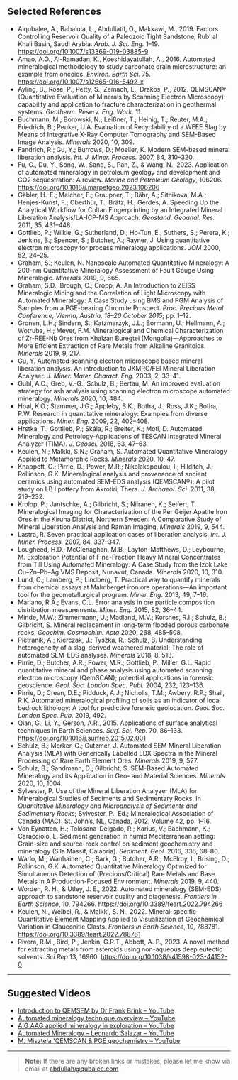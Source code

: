 ## Selected References

- Alqubalee, A., Babalola, L., Abdullatif, O., Makkawi, M., 2019. Factors Controlling Reservoir Quality of a Paleozoic Tight Sandstone, Rub’ al Khali Basin, Saudi Arabia. *Arab. J. Sci. Eng.* 1–19. https://doi.org/10.1007/s13369-019-03885-9  
- Amao, A.O., Al-Ramadan, K., Koeshidayatullah, A., 2016. Automated mineralogical methodology to study carbonate grain microstructure: an example from oncoids. *Environ. Earth Sci.* 75. https://doi.org/10.1007/s12665-016-5492-x  
- Ayling, B., Rose, P., Petty, S., Zemach, E., Drakos, P., 2012. QEMSCAN® (Quantitative Evaluation of Minerals by Scanning Electron Microscopy): capability and application to fracture characterization in geothermal systems. *Geotherm. Reserv. Eng. Work.* 11.  
- Buchmann, M.; Borowski, N.; Leißner, T.; Heinig, T.; Reuter, M.A.; Friedrich, B.; Peuker, U.A. Evaluation of Recyclability of a WEEE Slag by Means of Integrative X-Ray Computer Tomography and SEM-Based Image Analysis. *Minerals* 2020, 10, 309.  
- Fandrich, R.; Gu, Y.; Burrows, D.; Moeller, K. Modern SEM-based mineral liberation analysis. *Int. J. Miner. Process.* 2007, 84, 310–320.  
- Fu, C., Du, Y., Song, W., Sang, S., Pan, Z., & Wang, N., 2023. Application of automated mineralogy in petroleum geology and development and CO2 sequestration: A review. *Marine and Petroleum Geology*, 106206. https://doi.org/10.1016/j.marpetgeo.2023.106206  
- Gäbler, H.-E.; Melcher, F.; Graupner, T.; Bähr, A.; Sitnikova, M.A.; Henjes-Kunst, F.; Oberthür, T.; Brätz, H.; Gerdes, A. Speeding Up the Analytical Workflow for Coltan Fingerprinting by an Integrated Mineral Liberation Analysis/LA-ICP-MS Approach. *Geostand. Geoanal. Res.* 2011, 35, 431–448.  
- Gottlieb, P.; Wilkie, G.; Sutherland, D.; Ho-Tun, E.; Suthers, S.; Perera, K.; Jenkins, B.; Spencer, S.; Butcher, A.; Rayner, J. Using quantitative electron microscopy for process mineralogy applications. *JOM* 2000, 52, 24–25.  
- Graham, S.; Keulen, N. Nanoscale Automated Quantitative Mineralogy: A 200-nm Quantitative Mineralogy Assessment of Fault Gouge Using Mineralogic. *Minerals* 2019, 9, 665.  
- Graham, S.D.; Brough, C.; Cropp, A. An Introduction to ZEISS Mineralogic Mining and the Correlation of Light Microscopy with Automated Mineralogy: A Case Study using BMS and PGM Analysis of Samples from a PGE-bearing Chromite Prospect. *Proc. Precious Metal Conference, Vienna, Austria, 18–20 October 2015*; pp. 1–12.  
- Gronen, L.H.; Sindern, S.; Katzmarzyk, J.L.; Bormann, U.; Hellmann, A.; Wotruba, H.; Meyer, F.M. Mineralogical and Chemical Characterization of Zr-REE-Nb Ores from Khalzan Buregtei (Mongolia)—Approaches to More Effcient Extraction of Rare Metals from Alkaline Granitoids. *Minerals* 2019, 9, 217.  
- Gu, Y. Automated scanning electron microscope based mineral liberation analysis. An introduction to JKMRC/FEI Mineral Liberation Analyser. *J. Miner. Mater. Charact. Eng.* 2003, 2, 33–41.  
- Guhl, A.C.; Greb, V.-G.; Schulz, B.; Bertau, M. An improved evaluation strategy for ash analysis using scanning electron microscope automated mineralogy. *Minerals* 2020, 10, 484.  
- Hoal, K.O.; Stammer, J.G.; Appleby, S.K.; Botha, J.; Ross, J.K.; Botha, P.W. Research in quantitative mineralogy: Examples from diverse applications. *Miner. Eng.* 2009, 22, 402–408.  
- Hrstka, T.; Gottlieb, P.; Skála, R.; Breiter, K.; Motl, D. Automated Mineralogy and Petrology-Applications of TESCAN Integrated Mineral Analyzer (TIMA). *J. Geosci.* 2018, 63, 47–63.  
- Keulen, N.; Malkki, S.N.; Graham, S. Automated Quantitative Mineralogy Applied to Metamorphic Rocks. *Minerals* 2020, 10, 47.  
- Knappett, C.; Pirrie, D.; Power, M.R.; Nikolakopoulou, I.; Hilditch, J.; Rollinson, G.K. Mineralogical analysis and provenance of ancient ceramics using automated SEM-EDS analysis (QEMSCAN®): A pilot study on LB I pottery from Akrotiri, Thera. *J. Archaeol. Sci.* 2011, 38, 219–232.  
- Krolop, P.; Jantschke, A.; Gilbricht, S.; Niiranen, K.; Seifert, T. Mineralogical Imaging for Characterization of the Per Geijer Apatite Iron Ores in the Kiruna District, Northern Sweden: A Comparative Study of Mineral Liberation Analysis and Raman Imaging. *Minerals* 2019, 9, 544.  
- Lastra, R. Seven practical application cases of liberation analysis. *Int. J. Miner. Process.* 2007, 84, 337–347.  
- Lougheed, H.D.; McClenaghan, M.B.; Layton-Matthews, D.; Leybourne, M. Exploration Potential of Fine-Fraction Heavy Mineral Concentrates from Till Using Automated Mineralogy: A Case Study from the Izok Lake Cu–Zn–Pb–Ag VMS Deposit, Nunavut, Canada. *Minerals* 2020, 10, 310.  
- Lund, C.; Lamberg, P.; Lindberg, T. Practical way to quantify minerals from chemical assays at Malmberget iron ore operations—An important tool for the geometallurgical program. *Miner. Eng.* 2013, 49, 7–16.  
- Mariano, R.A.; Evans, C.L. Error analysis in ore particle composition distribution measurements. *Miner. Eng.* 2015, 82, 36–44.  
- Minde, M.W.; Zimmermann, U.; Madland, M.V.; Korsnes, R.I.; Schulz, B.; Gilbricht, S. Mineral replacement in long-term flooded porous carbonate rocks. *Geochim. Cosmochim. Acta* 2020, 268, 485–508.  
- Pietranik, A.; Kierczak, J.; Tyszka, R.; Schulz, B. Understanding heterogeneity of a slag-derived weathered material: The role of automated SEM-EDS analyses. *Minerals* 2018, 8, 513.  
- Pirrie, D.; Butcher, A.R.; Power, M.R.; Gottlieb, P.; Miller, G.L. Rapid quantitative mineral and phase analysis using automated scanning electron microscopy (QemSCAN); potential applications in forensic geoscience. *Geol. Soc. London Spec. Publ.* 2004, 232, 123–136.  
- Pirrie, D.; Crean, D.E.; Pidduck, A.J.; Nicholls, T.M.; Awbery, R.P.; Shail, R.K. Automated mineralogical profiling of soils as an indicator of local bedrock lithology: A tool for predictive forensic geolocation. *Geol. Soc. London Spec. Pub.* 2019, 492.  
- Qian, G., Li, Y., Gerson, A.R., 2015. Applications of surface analytical techniques in Earth Sciences. *Surf. Sci. Rep.* 70, 86–133. https://doi.org/10.1016/j.surfrep.2015.02.001  
- Schulz, B.; Merker, G.; Gutzmer, J. Automated SEM Mineral Liberation Analysis (MLA) with Generically Labelled EDX Spectra in the Mineral Processing of Rare Earth Element Ores. *Minerals* 2019, 9, 527.  
- Schulz, B.; Sandmann, D.; Gilbricht, S. SEM-Based Automated Mineralogy and its Application in Geo- and Material Sciences. *Minerals* 2020, 10, 1004.  
- Sylvester, P. Use of the Mineral Liberation Analyzer (MLA) for Mineralogical Studies of Sediments and Sedimentary Rocks. In *Quantitative Mineralogy and Microanalysis of Sediments and Sedimentary Rocks*; Sylvester, P., Ed.; Mineralogical Association of Canada (MAC): St. John’s, NL, Canada, 2012; Volume 42, pp. 1–16.  
- Von Eynatten, H.; Tolosana-Delgado, R.; Karius, V.; Bachmann, K.; Caracciolo, L. Sediment generation in humid Mediterranean setting: Grain-size and source-rock control on sediment geochemistry and mineralogy (Sila Massif, Calabria). *Sediment. Geol.* 2016, 336, 68–80.  
- Warlo, M.; Wanhainen, C.; Bark, G.; Butcher, A.R.; McElroy, I.; Brising, D.; Rollinson, G.K. Automated Quantitative Mineralogy Optimized for Simultaneous Detection of (Precious/Critical) Rare Metals and Base Metals in A Production-Focused Environment. *Minerals* 2019, 9, 440.  
- Worden, R. H., & Utley, J. E., 2022. Automated mineralogy (SEM-EDS) approach to sandstone reservoir quality and diagenesis. *Frontiers in Earth Science*, 10, 794266. https://doi.org/10.3389/feart.2022.794266  
- Keulen, N., Weibel, R., & Malkki, S. N., 2022. Mineral-specific Quantitative Element Mapping Applied to Visualization of Geochemical Variation in Glauconitic Clasts. *Frontiers in Earth Science*, 10, 788781. https://doi.org/10.3389/feart.2022.788781  
- Rivera, R.M., Bird, P., Jenkin, G.R.T., Abbott, A. P., 2023. A novel method for extracting metals from asteroids using non-aqueous deep eutectic solvents. *Sci Rep* 13, 16960. https://doi.org/10.1038/s41598-023-44152-0  

---

## Suggested Videos
- [Introduction to QEMSEM by Dr Frank Brink – YouTube](https://www.youtube.com/results?search_query=Introduction+to+QEMSEM+by+Dr+Frank+Brink)  
- [Automated mineralogy technique overview – YouTube](https://www.youtube.com/results?search_query=Automated+mineralogy+technique+overview)  
- [AIG AAG applied mineralogy in exploration – YouTube](https://www.youtube.com/results?search_query=AIG+AAG+applied+mineralogy+in+exploration)  
- [Automated Mineralogy – Leonardo Salazar – YouTube](https://www.youtube.com/results?search_query=Automated+Mineralogy+Leonardo+Salazar)  
- [M. Misztela 'QEMSCAN & PGE geochemistry – YouTube](https://www.youtube.com/results?search_query=QEMSCAN+PGE+geochemistry+Misztela)  

---

> **Note:** If there are any broken links or mistakes, please let me know via email at [abdullah@qubalee.com](abdullah@qubalee.com) 